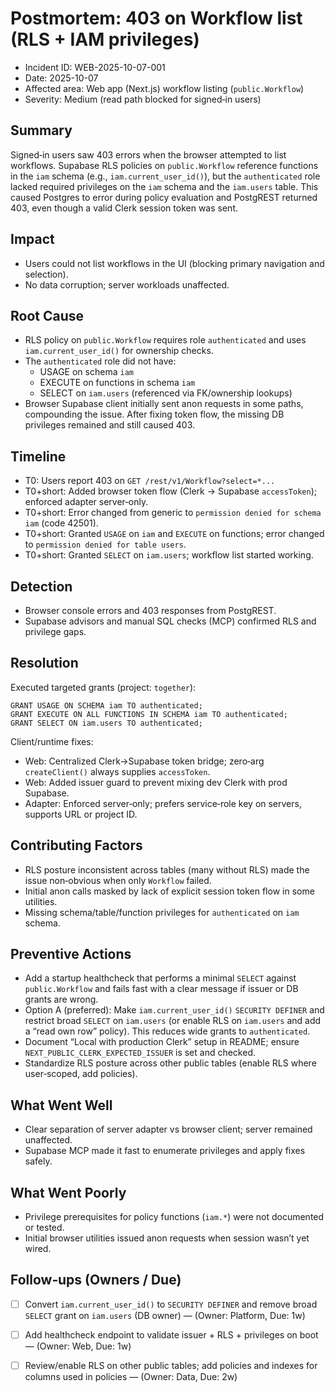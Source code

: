 # Postmortem: 403 on Workflow list (RLS + IAM privileges)

- Incident ID: WEB-2025-10-07-001
- Date: 2025-10-07
- Affected area: Web app (Next.js) workflow listing (`public.Workflow`)
- Severity: Medium (read path blocked for signed‑in users)

## Summary

Signed‑in users saw 403 errors when the browser attempted to list workflows. Supabase RLS policies on `public.Workflow` reference functions in the `iam` schema (e.g., `iam.current_user_id()`), but the `authenticated` role lacked required privileges on the `iam` schema and the `iam.users` table. This caused Postgres to error during policy evaluation and PostgREST returned 403, even though a valid Clerk session token was sent.

## Impact

- Users could not list workflows in the UI (blocking primary navigation and selection).
- No data corruption; server workloads unaffected.

## Root Cause

- RLS policy on `public.Workflow` requires role `authenticated` and uses `iam.current_user_id()` for ownership checks.
- The `authenticated` role did not have:
  - USAGE on schema `iam`
  - EXECUTE on functions in schema `iam`
  - SELECT on `iam.users` (referenced via FK/ownership lookups)
- Browser Supabase client initially sent anon requests in some paths, compounding the issue. After fixing token flow, the missing DB privileges remained and still caused 403.

## Timeline

- T0: Users report 403 on `GET /rest/v1/Workflow?select=*...`
- T0+short: Added browser token flow (Clerk → Supabase `accessToken`); enforced adapter server‑only.
- T0+short: Error changed from generic to `permission denied for schema iam` (code 42501).
- T0+short: Granted `USAGE` on `iam` and `EXECUTE` on functions; error changed to `permission denied for table users`.
- T0+short: Granted `SELECT` on `iam.users`; workflow list started working.

## Detection

- Browser console errors and 403 responses from PostgREST.
- Supabase advisors and manual SQL checks (MCP) confirmed RLS and privilege gaps.

## Resolution

Executed targeted grants (project: `together`):

```
GRANT USAGE ON SCHEMA iam TO authenticated;
GRANT EXECUTE ON ALL FUNCTIONS IN SCHEMA iam TO authenticated;
GRANT SELECT ON iam.users TO authenticated;
```

Client/runtime fixes:

- Web: Centralized Clerk→Supabase token bridge; zero‑arg `createClient()` always supplies `accessToken`.
- Web: Added issuer guard to prevent mixing dev Clerk with prod Supabase.
- Adapter: Enforced server‑only; prefers service‑role key on servers, supports URL or project ID.

## Contributing Factors

- RLS posture inconsistent across tables (many without RLS) made the issue non‑obvious when only `Workflow` failed.
- Initial anon calls masked by lack of explicit session token flow in some utilities.
- Missing schema/table/function privileges for `authenticated` on `iam` schema.

## Preventive Actions

- Add a startup healthcheck that performs a minimal `SELECT` against `public.Workflow` and fails fast with a clear message if issuer or DB grants are wrong.
- Option A (preferred): Make `iam.current_user_id()` `SECURITY DEFINER` and restrict broad `SELECT` on `iam.users` (or enable RLS on `iam.users` and add a “read own row” policy). This reduces wide grants to `authenticated`.
- Document “Local with production Clerk” setup in README; ensure `NEXT_PUBLIC_CLERK_EXPECTED_ISSUER` is set and checked.
- Standardize RLS posture across other public tables (enable RLS where user‑scoped, add policies).

## What Went Well

- Clear separation of server adapter vs browser client; server remained unaffected.
- Supabase MCP made it fast to enumerate privileges and apply fixes safely.

## What Went Poorly

- Privilege prerequisites for policy functions (`iam.*`) were not documented or tested.
- Initial browser utilities issued anon requests when session wasn’t yet wired.

## Follow‑ups (Owners / Due)

- [ ] Convert `iam.current_user_id()` to `SECURITY DEFINER` and remove broad `SELECT` grant on `iam.users` (DB owner) — (Owner: Platform, Due: 1w)
- [ ] Add healthcheck endpoint to validate issuer + RLS + privileges on boot — (Owner: Web, Due: 1w)
- [ ] Review/enable RLS on other public tables; add policies and indexes for columns used in policies — (Owner: Data, Due: 2w)

